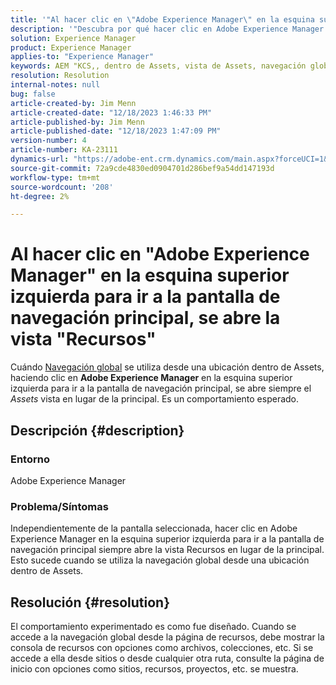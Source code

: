 ```yaml
---
title: '"Al hacer clic en \"Adobe Experience Manager\" en la esquina superior izquierda para ir a la pantalla de navegación principal, se abre la vista \"Assets\"'
description: '"Descubra por qué hacer clic en Adobe Experience Manager en la esquina superior izquierda abre la vista Recursos en lugar de la principal".'
solution: Experience Manager
product: Experience Manager
applies-to: "Experience Manager"
keywords: AEM "KCS,, dentro de Assets, vista de Assets, navegación global"
resolution: Resolution
internal-notes: null
bug: false
article-created-by: Jim Menn
article-created-date: "12/18/2023 1:46:33 PM"
article-published-by: Jim Menn
article-published-date: "12/18/2023 1:47:09 PM"
version-number: 4
article-number: KA-23111
dynamics-url: "https://adobe-ent.crm.dynamics.com/main.aspx?forceUCI=1&pagetype=entityrecord&etn=knowledgearticle&id=4d765ed5-ab9d-ee11-be37-6045bd006268"
source-git-commit: 72a9cde4830ed0904701d286bef9a54dd147193d
workflow-type: tm+mt
source-wordcount: '208'
ht-degree: 2%

---
```


# Al hacer clic en &quot;Adobe Experience Manager&quot; en la esquina superior izquierda para ir a la pantalla de navegación principal, se abre la vista &quot;Recursos&quot;


Cuándo [Navegación global](https://experienceleague.adobe.com/docs/experience-manager-cloud-service/content/sites/authoring/getting-started/basic-handling.html?lang=en#global-navigation) se utiliza desde una ubicación dentro de Assets, haciendo clic en <b>Adobe Experience Manager</b> en la esquina superior izquierda para ir a la pantalla de navegación principal, se abre siempre el *Assets* vista en lugar de la principal. Es un comportamiento esperado.

## Descripción {#description}


### Entorno

Adobe Experience Manager

### Problema/Síntomas

Independientemente de la pantalla seleccionada, hacer clic en Adobe Experience Manager en la esquina superior izquierda para ir a la pantalla de navegación principal siempre abre la vista Recursos en lugar de la principal. Esto sucede cuando se utiliza la navegación global desde una ubicación dentro de Assets.


## Resolución {#resolution}


El comportamiento experimentado es como fue diseñado. Cuando se accede a la navegación global desde la página de recursos, debe mostrar la consola de recursos con opciones como archivos, colecciones, etc. Si se accede a ella desde sitios o desde cualquier otra ruta, consulte la página de inicio con opciones como sitios, recursos, proyectos, etc. se muestra.
